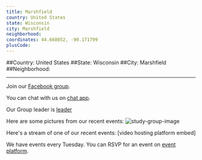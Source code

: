 ```yaml
---
title: Marshfield
country: United States
state: Wisconsin
city: Marshfield
neighborhood: 
coordinates: 44.668852, -90.171799
plusCode:
---
```


##Country: United States
##State: Wisconsin
##City: Marshfield
##Neighborhood: 
*****
Join our [Facebook group](https://www.facebook.com/groups/free.code.camp.marshfield).

You can chat with us on [chat app]().

Our Group leader is [leader]()

Here are some pictures from our recent events:
![study-group-image]()

Here's a stream of one of our recent events:
[video hosting platform embed]

We have events every Tuesday. You can RSVP for an event on [event platform]().

